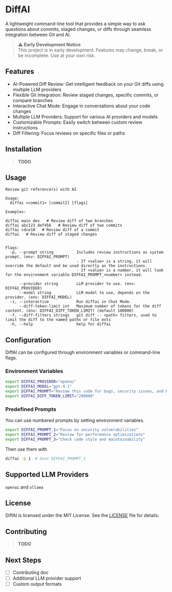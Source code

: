 # DiffAI

A lightweight command-line tool that provides a simple way to ask questions about commits, staged changes, or diffs through seamless integration between Git and AI.

> ⚠️ **Early Development Notice**  
> This project is in early development. Features may change, break, or be incomplete. Use at your own risk.

## Features

- AI-Powered Diff Review: Get intelligent feedback on your Git diffs using multiple LLM providers
- Flexible Git Integration: Review staged changes, specific commits, or compare branches
- Interactive Chat Mode: Engage in conversations about your code changes
- Multiple LLM Providers: Support for various AI providers and models
- Customizable Prompts: Easily switch between custom review instructions
- Diff Filtering: Focus reviews on specific files or paths

## Installation

> **TODO**

## Usage

```man
Review git reference(s) with AI

Usage:
  diffai <commit1> [commit2] [flags]

Examples:

diffai main dev   # Review diff of two branches
diffai abc123 def456   # Review diff of two commits
diffai cdce10   # Review diff of a commit
diffai   # Review diff of staged changes


Flags:
  -p, --prompt string          Includes review instructions as system prompt. (env: DIFFAI_PROMPT)
                               - If <value> is a string, it will override the default and be used directly as the instructions.
                               - If <value> is a number, it will look for the environment variable DIFFAI_PROMPT_<number> instead.

      --provider string        LLM provider to use. (env: DIFFAI_PROVIDER)
      --model string           LLM model to use, depends on the provider. (env: DIFFAI_MODEL)
  -i, --interactive            Run diffai in Chat Mode.
      --diff-token-limit int   Maximum number of tokens for the diff content. (env: DIFFAI_DIFF_TOKEN_LIMIT) (default 100000)
  -f, --diff-filters strings   git diff -- <path> filters, used to limit the diff to the named paths or file exts
  -h, --help                   help for diffai
```

## Configuration

DiffAI can be configured through environment variables or command-line flags.

### Environment Variables

```bash
export DIFFAI_PROVIDER="openai"
export DIFFAI_MODEL="gpt-4.1"
export DIFFAI_PROMPT="Review this code for bugs, security issues, and best practices"
export DIFFAI_DIFF_TOKEN_LIMIT="200000"
```

### Predefined Prompts

You can use numbered prompts by setting environment variables.

```bash
export DIFFAI_PROMPT_1="Focus on security vulnerabilities"
export DIFFAI_PROMPT_2="Review for performance optimizations"
export DIFFAI_PROMPT_3="Check code style and maintainability"
```

Then use them with

```bash
diffai -p 1  # Uses DIFFAI_PROMPT_1
```

## Supported LLM Providers

`openai` and `ollama`

## License

DiffAI is licensed under the MIT License. See the [LICENSE](./LICENSE) file for details.

## Contributing

> **TODO**

## Next Steps

- [ ] Contributing doc
- [ ] Additional LLM provider support
- [ ] Custom output formats
